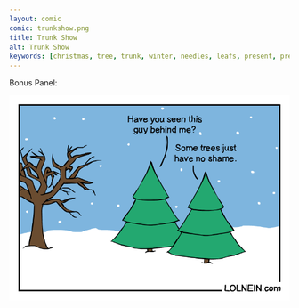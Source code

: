 ```yaml
---
layout: comic
comic: trunkshow.png
title: Trunk Show
alt: Trunk Show
keywords: [christmas, tree, trunk, winter, needles, leafs, present, presents]
---
```


Bonus Panel:

![Trunk Show Bonus Panel](/images/trunkshow_bonus.png)